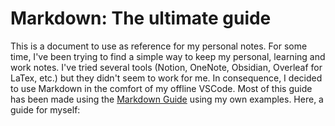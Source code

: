 # Markdown: The ultimate guide
This is a document to use as reference for my personal notes. For some time, I've been trying to find a simple way to keep my personal, learning and work notes. I've tried several tools (Notion, OneNote, Obsidian, Overleaf for LaTex, etc.) but they didn't seem to work for me. In consequence, I decided to use Markdown in the comfort of my offline VSCode. Most of this guide has been made using the [Markdown Guide](https://www.markdownguide.org/) using my own examples. Here, a guide for myself:
